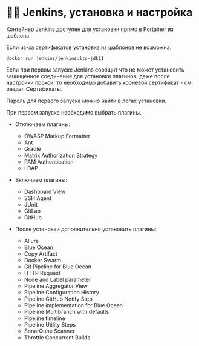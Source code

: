 # 👨🏻 Jenkins, установка и настройка

Контейнер Jenkins доступен для установки прямо в Portainer из шаблона.

Если из-за сертификатов установка из шаблонов не возможна:

```
docker run jenkins/jenkins:lts-jdk11
```

Если при первом запуске Jenkins сообщит что не может установить защищенное соединение для установки плагинов, даже после настройки прокси, то необходимо добавить корневой сертификат - см. раздел Сертификаты.

Пароль для первого запуска можно найти в логах установки.

При первом запуске необходимо выбрать плагины.

* Отключаем плагины:

    * OWASP Markup Formatter
    * Ant
    * Gradle
    * Matrix Authorization Strategy
    * PAM Authentication
    * LDAP
* Включаем плагины:
    * Dashboard View
    * SSH Agent
    * JUnit
    * GitLab
    * GitHub
* После установки дополнительно установить плагины:
    * Allure
    * Blue Ocean
    * Copy Artifact
    * Docker Swarm
    * Git Pipeline for Blue Ocean
    * HTTP Request
    * Node and Label parameter
    * Pipeline Aggregator View
    * Pipeline Configuration History
    * Pipeline GitHub Notify Step
    * Pipeline implementation for Blue Ocean
    * Pipeline Multibranch with defaults
    * Pipeline timeline
    * Pipeline Utility Steps
    * SonarQube Scanner
    * Throttle Concurrent Builds